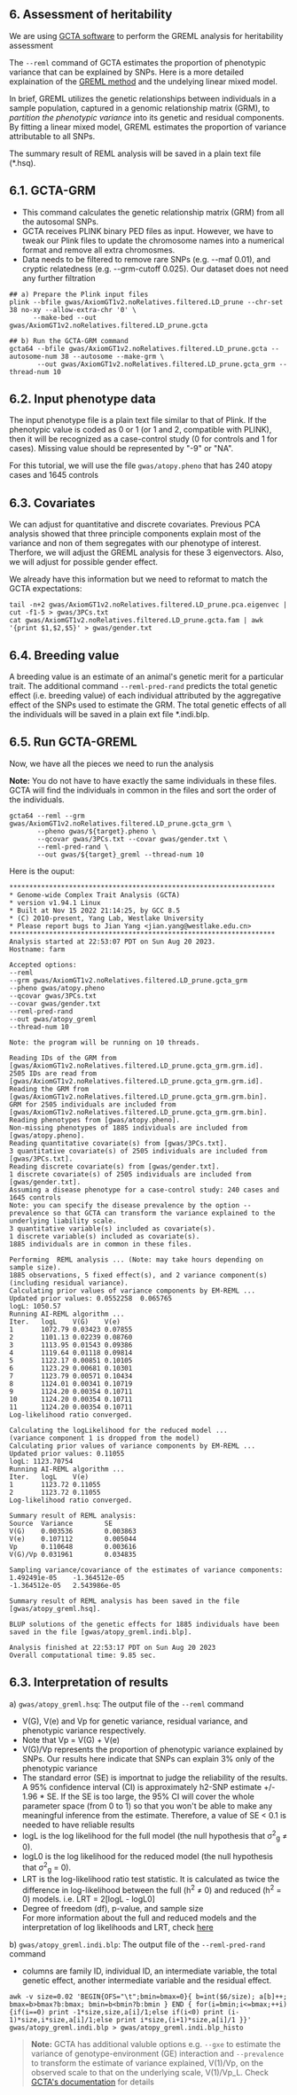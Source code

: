 ## 6. Assessment of heritability
We are using [GCTA software](https://yanglab.westlake.edu.cn/software/gcta/#Overview) to perform the GREML analysis for heritability assessment 

The `--reml` command of GCTA estimates the proportion of phenotypic variance that can be explained by SNPs. Here is a more detailed explaination of the [GREML method](./ext_docs/GREML_analysis.md) and the undelying linear mixed model. 

In brief, GREML utilizes the genetic relationships between individuals in a sample population, captured in a genomic relationship matrix (GRM), to *partition the phenotypic variance* into its genetic and residual components. By fitting a linear mixed model, GREML estimates the proportion of variance attributable to all SNPs.

The summary result of REML analysis will be saved in a plain text file (*.hsq).


## 6.1. GCTA-GRM
*  This command calculates the genetic relationship matrix (GRM) from all the autosomal SNPs.
*  GCTA receives PLINK binary PED files as input. However, we have to tweak our Plink files to update the chromosome names into a numerical format and remove all extra chromosmes.  
*  Data needs to be filtered to remove rare SNPs (e.g. --maf 0.01), and cryptic relatedness (e.g. --grm-cutoff 0.025). Our dataset does not need any further filtration

```
## a) Prepare the Plink input files
plink --bfile gwas/AxiomGT1v2.noRelatives.filtered.LD_prune --chr-set 38 no-xy --allow-extra-chr '0' \
      --make-bed --out gwas/AxiomGT1v2.noRelatives.filtered.LD_prune.gcta

## b) Run the GCTA-GRM command
gcta64 --bfile gwas/AxiomGT1v2.noRelatives.filtered.LD_prune.gcta --autosome-num 38 --autosome --make-grm \
       --out gwas/AxiomGT1v2.noRelatives.filtered.LD_prune.gcta_grm --thread-num 10
```


## 6.2. Input phenotype data
The input phenotype file is a plain text file similar to that of Plink. If the phenotypic value is coded as 0 or 1 (or 1 and 2, compatible with PLINK), then it will be recognized as a case-control study (0 for controls and 1 for cases). Missing value should be represented by "-9" or "NA". 

For this tutorial, we will use the file `gwas/atopy.pheno` that has 240 atopy cases and 1645 controls


## 6.3. Covariates
We can adjust for quantitative and discrete covariates. Previous PCA analysis showed that three principle components explain most of the variance and non of them segregates with our phenotype of interest. Therfore, we will adjust the GREML analysis for these 3 eigenvectors. Also, we will adjust for possible gender effect.

We already have this information but we need to reformat to match the GCTA expectations:

```
tail -n+2 gwas/AxiomGT1v2.noRelatives.filtered.LD_prune.pca.eigenvec | cut -f1-5 > gwas/3PCs.txt
cat gwas/AxiomGT1v2.noRelatives.filtered.LD_prune.gcta.fam | awk '{print $1,$2,$5}' > gwas/gender.txt
```

## 6.4. Breeding value
A breeding value is an estimate of an animal's genetic merit for a particular trait. The additional command `--reml-pred-rand` predicts the total genetic effect (i.e. breeding value) of each individual attributed by the aggregative effect of the SNPs used to estimate the GRM. The total genetic effects of all the individuals will be saved in a plain ext file *.indi.blp.


## 6.5. Run GCTA-GREML
Now, we have all the pieces we need to run the analysis 

**Note:** You do not have to have exactly the same individuals in these files. GCTA will find the individuals in common in the files and sort the order of the individuals.
 

```
gcta64 --reml --grm gwas/AxiomGT1v2.noRelatives.filtered.LD_prune.gcta_grm \
       --pheno gwas/${target}.pheno \
       --qcovar gwas/3PCs.txt --covar gwas/gender.txt \
       --reml-pred-rand \
       --out gwas/${target}_greml --thread-num 10
```

Here is the ouput:

```
*******************************************************************
* Genome-wide Complex Trait Analysis (GCTA)
* version v1.94.1 Linux
* Built at Nov 15 2022 21:14:25, by GCC 8.5
* (C) 2010-present, Yang Lab, Westlake University
* Please report bugs to Jian Yang <jian.yang@westlake.edu.cn>
*******************************************************************
Analysis started at 22:53:07 PDT on Sun Aug 20 2023.
Hostname: farm

Accepted options:
--reml
--grm gwas/AxiomGT1v2.noRelatives.filtered.LD_prune.gcta_grm
--pheno gwas/atopy.pheno
--qcovar gwas/3PCs.txt
--covar gwas/gender.txt
--reml-pred-rand
--out gwas/atopy_greml
--thread-num 10

Note: the program will be running on 10 threads.

Reading IDs of the GRM from [gwas/AxiomGT1v2.noRelatives.filtered.LD_prune.gcta_grm.grm.id].
2505 IDs are read from [gwas/AxiomGT1v2.noRelatives.filtered.LD_prune.gcta_grm.grm.id].
Reading the GRM from [gwas/AxiomGT1v2.noRelatives.filtered.LD_prune.gcta_grm.grm.bin].
GRM for 2505 individuals are included from [gwas/AxiomGT1v2.noRelatives.filtered.LD_prune.gcta_grm.grm.bin].
Reading phenotypes from [gwas/atopy.pheno].
Non-missing phenotypes of 1885 individuals are included from [gwas/atopy.pheno].
Reading quantitative covariate(s) from [gwas/3PCs.txt].
3 quantitative covariate(s) of 2505 individuals are included from [gwas/3PCs.txt].
Reading discrete covariate(s) from [gwas/gender.txt].
1 discrete covariate(s) of 2505 individuals are included from [gwas/gender.txt].
Assuming a disease phenotype for a case-control study: 240 cases and 1645 controls 
Note: you can specify the disease prevalence by the option --prevalence so that GCTA can transform the variance explained to the underlying liability scale.
3 quantitative variable(s) included as covariate(s).
1 discrete variable(s) included as covariate(s).
1885 individuals are in common in these files.

Performing  REML analysis ... (Note: may take hours depending on sample size).
1885 observations, 5 fixed effect(s), and 2 variance component(s)(including residual variance).
Calculating prior values of variance components by EM-REML ...
Updated prior values: 0.0552258  0.065765
logL: 1050.57
Running AI-REML algorithm ...
Iter.   logL    V(G)    V(e)
1       1072.79 0.03423 0.07855
2       1101.13 0.02239 0.08760
3       1113.95 0.01543 0.09386
4       1119.64 0.01118 0.09814
5       1122.17 0.00851 0.10105
6       1123.29 0.00681 0.10301
7       1123.79 0.00571 0.10434
8       1124.01 0.00341 0.10719
9       1124.20 0.00354 0.10711
10      1124.20 0.00354 0.10711
11      1124.20 0.00354 0.10711
Log-likelihood ratio converged.

Calculating the logLikelihood for the reduced model ...
(variance component 1 is dropped from the model)
Calculating prior values of variance components by EM-REML ...
Updated prior values: 0.11055
logL: 1123.70754
Running AI-REML algorithm ...
Iter.   logL    V(e)
1       1123.72 0.11055
2       1123.72 0.11055
Log-likelihood ratio converged.

Summary result of REML analysis:
Source  Variance        SE
V(G)    0.003536        0.003863
V(e)    0.107112        0.005044
Vp      0.110648        0.003616
V(G)/Vp 0.031961        0.034835

Sampling variance/covariance of the estimates of variance components:
1.492491e-05    -1.364512e-05
-1.364512e-05   2.543986e-05

Summary result of REML analysis has been saved in the file [gwas/atopy_greml.hsq].

BLUP solutions of the genetic effects for 1885 individuals have been saved in the file [gwas/atopy_greml.indi.blp].

Analysis finished at 22:53:17 PDT on Sun Aug 20 2023
Overall computational time: 9.85 sec.
```


## 6.3. Interpretation of results 

a) `gwas/atopy_greml.hsq`: The output file of the `--reml` command 
*  V(G), V(e) and Vp for genetic variance, residual variance, and phenotypic variance respectively.
*  Note that Vp =  V(G) + V(e)
*  V(G)/Vp represents the proportion of phenotypic variance explained by SNPs. Our results here indicate that SNPs can explain 3% only of the phenotypic variance 
*  The standard error (SE) is importnat to judge the reliability of the results. A 95% confidence interval (CI) is approximately h2-SNP estimate +/- 1.96 * SE. If the SE is too large, the 95% CI will cover the whole parameter space (from 0 to 1) so that you won't be able to make any meaningful inference from the estimate. Therefore, a value of SE < 0.1 is needed to have reliable results
*  logL is the log likelihood for the full model (the null hypothesis that σ<sup>2</sup><sub>g</sub> ≠ 0). 
*  logL0 is the log likelihood for the reduced model (the null hypothesis that σ<sup>2</sup><sub>g</sub> = 0). 
*  LRT is the log-likelihood ratio test statistic. It is calculated as twice the difference in log-likelihood between the full (h<sup>2</sup> ≠ 0) and reduced (h<sup>2</sup> = 0) models. i.e. LRT = 2[logL - logL0] 
* Degree of freedom (df), p-value, and sample size <br>
For more information about the full and reduced models and the interpretation of log likelihoods and LRT, check [here](./ext_docs/GREML_analysis.md)


b) `gwas/atopy_greml.indi.blp`:  The output file of the `--reml-pred-rand` command 
*  columns are family ID, individual ID, an intermediate variable, the total genetic effect, another intermediate variable and the residual effect.

```
awk -v size=0.02 'BEGIN{OFS="\t";bmin=bmax=0}{ b=int($6/size); a[b]++; bmax=b>bmax?b:bmax; bmin=b<bmin?b:bmin } END { for(i=bmin;i<=bmax;++i){if(i==0) print -1*size,size,a[i]/1;else if(i<0) print (i-1)*size,i*size,a[i]/1;else print i*size,(i+1)*size,a[i]/1 }}' gwas/atopy_greml.indi.blp > gwas/atopy_greml.indi.blp_histo
```


> **Note:**  GCTA has additional valuble options e.g. `--gxe` to estimate the variance of genotype-environment (GE) interaction and `--prevalence` to transform the estimate of variance explained, V(1)/Vp, on the observed scale to that on the underlying scale, V(1)/Vp_L. Check [GCTA's documentation](https://yanglab.westlake.edu.cn/software/gcta/#GREMLanalysis) for details 